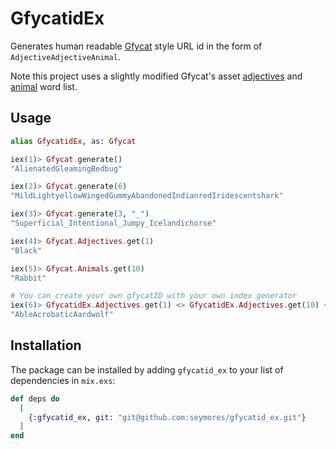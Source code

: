 # GfycatidEx

Generates human readable [Gfycat](http://gfycat.com) style URL id in the form of `AdjectiveAdjectiveAnimal`.

Note this project uses a slightly modified Gfycat's asset [adjectives](http://assets.gfycat.com/adjectives) and [animal](http://assets.gfycat.com/animals) word list.

## Usage

```elixir
alias GfycatidEx, as: Gfycat

iex(1)> Gfycat.generate()
"AlienatedGleamingBedbug"

iex(2)> Gfycat.generate(6)
"MildLightyellowWingedGummyAbandonedIndianredIridescentshark"

iex(3)> Gfycat.generate(3, "_")
"Superficial_Intentional_Jumpy_Icelandichorse"

iex(4)> Gfycat.Adjectives.get(1)
"Black"

iex(5)> Gfycat.Animals.get(10)
"Rabbit"

# You can create your own gfycatID with your own index generator
iex(6)> GfycatidEx.Adjectives.get(1) <> GfycatidEx.Adjectives.get(10) <> GfycatidEx.Animals.get(1)
"AbleAcrobaticAardwolf"
```


## Installation

The package can be installed
by adding `gfycatid_ex` to your list of dependencies in `mix.exs`:

```elixir
def deps do
  [
    {:gfycatid_ex, git: "git@github.com:seymores/gfycatid_ex.git"}
  ]
end
```

